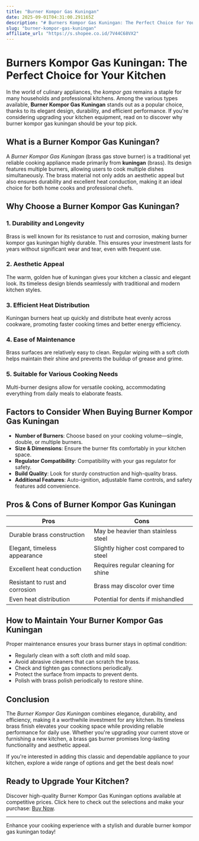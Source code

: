 ```yaml
---
title: "Burner Kompor Gas Kuningan"
date: 2025-09-01T04:31:00.291165Z
description: "# Burners Kompor Gas Kuningan: The Perfect Choice for Your Kitchen..."
slug: "burner-kompor-gas-kuningan"
affiliate_url: "https://s.shopee.co.id/7V44C68VX2"
---
```

# Burners Kompor Gas Kuningan: The Perfect Choice for Your Kitchen

In the world of culinary appliances, the *kompor gas* remains a staple for many households and professional kitchens. Among the various types available, **Burner Kompor Gas Kuningan** stands out as a popular choice, thanks to its elegant design, durability, and efficient performance. If you're considering upgrading your kitchen equipment, read on to discover why burner kompor gas kuningan should be your top pick.

## What is a Burner Kompor Gas Kuningan?

A *Burner Kompor Gas Kuningan* (brass gas stove burner) is a traditional yet reliable cooking appliance made primarily from **kuningan** (brass). Its design features multiple burners, allowing users to cook multiple dishes simultaneously. The brass material not only adds an aesthetic appeal but also ensures durability and excellent heat conduction, making it an ideal choice for both home cooks and professional chefs.

## Why Choose a Burner Kompor Gas Kuningan?

### 1. Durability and Longevity

Brass is well known for its resistance to rust and corrosion, making burner kompor gas kuningan highly durable. This ensures your investment lasts for years without significant wear and tear, even with frequent use.

### 2. Aesthetic Appeal

The warm, golden hue of kuningan gives your kitchen a classic and elegant look. Its timeless design blends seamlessly with traditional and modern kitchen styles.

### 3. Efficient Heat Distribution

Kuningan burners heat up quickly and distribute heat evenly across cookware, promoting faster cooking times and better energy efficiency.

### 4. Ease of Maintenance

Brass surfaces are relatively easy to clean. Regular wiping with a soft cloth helps maintain their shine and prevents the buildup of grease and grime.

### 5. Suitable for Various Cooking Needs

Multi-burner designs allow for versatile cooking, accommodating everything from daily meals to elaborate feasts.

## Factors to Consider When Buying Burner Kompor Gas Kuningan

- **Number of Burners**: Choose based on your cooking volume—single, double, or multiple burners.
- **Size & Dimensions**: Ensure the burner fits comfortably in your kitchen space.
- **Regulator Compatibility**: Compatibility with your gas regulator for safety.
- **Build Quality**: Look for sturdy construction and high-quality brass.
- **Additional Features**: Auto-ignition, adjustable flame controls, and safety features add convenience.

## Pros & Cons of Burner Kompor Gas Kuningan

| Pros                                         | Cons                                       |
|----------------------------------------------|--------------------------------------------|
| Durable brass construction                   | May be heavier than stainless steel      |
| Elegant, timeless appearance                | Slightly higher cost compared to steel  |
| Excellent heat conduction                   | Requires regular cleaning for shine    |
| Resistant to rust and corrosion             | Brass may discolor over time           |
| Even heat distribution                      | Potential for dents if mishandled     |

## How to Maintain Your Burner Kompor Gas Kuningan

Proper maintenance ensures your brass burner stays in optimal condition:

- Regularly clean with a soft cloth and mild soap.
- Avoid abrasive cleaners that can scratch the brass.
- Check and tighten gas connections periodically.
- Protect the surface from impacts to prevent dents.
- Polish with brass polish periodically to restore shine.

## Conclusion

The *Burner Kompor Gas Kuningan* combines elegance, durability, and efficiency, making it a worthwhile investment for any kitchen. Its timeless brass finish elevates your cooking space while providing reliable performance for daily use. Whether you're upgrading your current stove or furnishing a new kitchen, a brass gas burner promises long-lasting functionality and aesthetic appeal.

If you're interested in adding this classic and dependable appliance to your kitchen, explore a wide range of options and get the best deals now!

## Ready to Upgrade Your Kitchen?

Discover high-quality Burner Kompor Gas Kuningan options available at competitive prices. Click here to check out the selections and make your purchase: [Buy Now](https://s.shopee.co.id/7V44C68VX2).

---
Enhance your cooking experience with a stylish and durable burner kompor gas kuningan today!